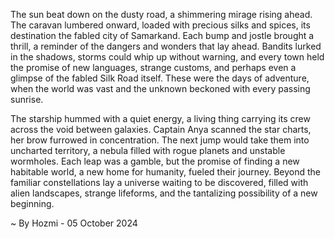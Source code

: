 
The sun beat down on the dusty road, a shimmering mirage rising ahead.  The caravan lumbered onward, loaded with precious silks and spices, its destination the fabled city of Samarkand.  Each bump and jostle brought a thrill, a reminder of the dangers and wonders that lay ahead.  Bandits lurked in the shadows, storms could whip up without warning, and every town held the promise of new languages, strange customs, and perhaps even a glimpse of the fabled Silk Road itself.  These were the days of adventure, when the world was vast and the unknown beckoned with every passing sunrise.

The starship hummed with a quiet energy, a living thing carrying its crew across the void between galaxies.  Captain Anya scanned the star charts, her brow furrowed in concentration.  The next jump would take them into uncharted territory, a nebula filled with rogue planets and unstable wormholes.  Each leap was a gamble, but the promise of finding a new habitable world, a new home for humanity, fueled their journey.  Beyond the familiar constellations lay a universe waiting to be discovered, filled with alien landscapes, strange lifeforms, and the tantalizing possibility of a new beginning. 

~ By Hozmi - 05 October 2024
